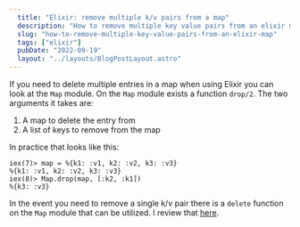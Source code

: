 ```yaml
---
  title: "Elixir: remove multiple k/v pairs from a map"
  description: "How to remove multiple key value pairs from an elixir map"
  slug: "how-to-remove-multiple-key-value-pairs-from-an-elixir-map"
  tags: ["elixir"]
  pubDate: "2022-09-19"
  layout: "../layouts/BlogPostLayout.astro"
---
```


If you need to delete multiple entries in a map when using Elixir you can look at the `Map` module. On the `Map` module exists a function `drop/2`. The two arguments it takes are:
1. A map to delete the entry from
2. A list of keys to remove from the map
 
In practice that looks like this:
```
iex(7)> map = %{k1: :v1, k2: :v2, k3: :v3}
%{k1: :v1, k2: :v2, k3: :v3}
iex(8)> Map.drop(map, [:k2, :k1])
%{k3: :v3}
```

In the event you need to remove a single k/v pair there is a `delete` function on the `Map` module that can be utilized. I review that [here](https://www.devdecks.io/2022-remove-multiple-key-value-pairs-from-map).